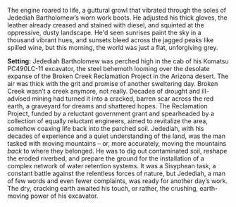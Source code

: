 The engine roared to life, a guttural growl that vibrated through the soles of Jedediah Bartholomew’s worn work boots. He adjusted his thick gloves, the leather already creased and stained with diesel, and squinted at the oppressive, dusty landscape. He'd seen sunrises paint the sky in a thousand vibrant hues, and sunsets bleed across the jagged peaks like spilled wine, but this morning, the world was just a flat, unforgiving grey.

**Setting:** Jedediah Bartholomew was perched high in the cab of his Komatsu PC490LC-11 excavator, the steel behemoth looming over the desolate expanse of the Broken Creek Reclamation Project in the Arizona desert. The air was thick with the grit and promise of another sweltering day. Broken Creek wasn’t a creek anymore, not really. Decades of drought and ill-advised mining had turned it into a cracked, barren scar across the red earth, a graveyard for dreams and shattered hopes. The Reclamation Project, funded by a reluctant government grant and spearheaded by a collection of equally reluctant engineers, aimed to revitalize the area, somehow coaxing life back into the parched soil. Jedediah, with his decades of experience and a quiet understanding of the land, was the man tasked with moving mountains – or, more accurately, moving the mountains *back* to where they belonged. He was to dig out contaminated soil, reshape the eroded riverbed, and prepare the ground for the installation of a complex network of water retention systems. It was a Sisyphean task, a constant battle against the relentless forces of nature, but Jedediah, a man of few words and even fewer complaints, was ready for another day’s work. The dry, cracking earth awaited his touch, or rather, the crushing, earth-moving power of his excavator.
